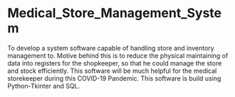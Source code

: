 # Medical_Store_Management_System
To develop a system software capable of handling store and inventory management to. Motive behind this is to reduce the physical maintaining of data into registers for the shopkeeper, so that he could manage the store and stock efficiently. This software will be much helpful for the medical storekeeper during this COVID-19 Pandemic. This software is build using Python-Tkinter and SQL.
